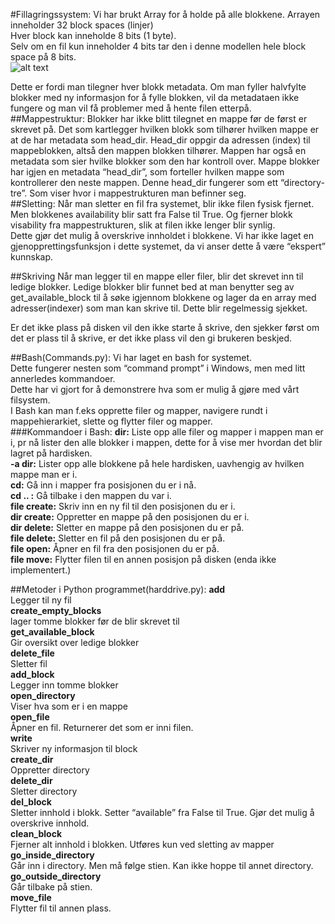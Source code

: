 #Fillagringssystem:
Vi har brukt Array for å holde på alle blokkene. Arrayen inneholder 32 block spaces (linjer)<br/>
Hver block kan inneholde 8 bits (1 byte).<br/>
Selv om en fil kun inneholder 4 bits tar den i denne modellen hele block space på 8 bits. <br/>
![alt text](https://i.gyazo.com/fe389632d324034f4e7f85c8b8b5f039.png "Lite screenshot fra bash")

Dette er fordi man tilegner hver blokk metadata. Om man fyller halvfylte blokker med ny informasjon for å fylle blokken, vil da metadataen ikke fungere og man vil få problemer med å hente filen etterpå. 
##Mappestruktur: 
Blokker har ikke blitt tilegnet en mappe før de først er skrevet på. Det som kartlegger hvilken blokk som tilhører hvilken mappe er at de har metadata som head_dir. Head_dir oppgir da adressen (index) til mappeblokken, altså den mappen blokken tilhører. Mappen har også en metadata som sier hvilke blokker som den har kontroll over. Mappe blokker har igjen en metadata “head_dir”, som forteller hvilken mappe som kontrollerer den neste mappen. Denne head_dir fungerer som ett “directory-tre”. Som viser hvor i mappestrukturen man befinner seg.<br/>
##Sletting: 
Når man sletter en fil fra systemet, blir ikke filen fysisk fjernet. Men blokkenes availability blir satt fra False til True. Og fjerner blokk visability fra mappestrukturen, slik at filen ikke lenger blir synlig.<br/>
Dette gjør det mulig å overskrive innholdet i blokkene. Vi har ikke laget en gjenopprettingsfunksjon i dette systemet, da vi anser dette å være “ekspert” kunnskap.<br/>

##Skriving
Når man legger til en mappe eller filer, blir det skrevet inn til ledige blokker. Ledige blokker blir funnet bed at man benytter seg av get_available_block til å søke igjennom blokkene og lager da en array med adresser(indexer) som man kan skrive til. Dette blir regelmessig sjekket. <br>

Er det ikke plass på disken vil den ikke starte å skrive, den sjekker først om det er plass til å skrive, er det ikke plass vil den gi brukeren beskjed. 

##Bash(Commands.py):
Vi har laget en bash for systemet. <br/>
Dette fungerer nesten som “command prompt” i Windows, men med litt annerledes kommandoer. <br/>
Dette har vi gjort for å demonstrere hva som er mulig å gjøre med vårt filsystem.<br/>
I Bash kan man f.eks opprette filer og mapper, navigere rundt i mappehierarkiet, slette og flytter filer og mapper.<br/>
###Kommandoer i Bash:
**dir:** Liste opp alle filer og mapper i mappen man er i, pr nå lister den alle blokker i mappen, dette for å vise mer hvordan det blir lagret på hardisken.<br/>
**-a dir:** Lister opp alle blokkene på hele hardisken, uavhengig av hvilken mappe man er i.<br/>
**cd:** Gå inn i mapper fra posisjonen du er i nå. <br/>
**cd .. :** Gå tilbake i den mappen du var i.<br/>
**file create:** Skriv inn en ny fil til den posisjonen du er i.<br/>
**dir create:** Oppretter en mappe på den posisjonen du er i.<br/>
**dir delete:** Sletter en mappe på den posisjonen du er på.<br/>
**file delete:** Sletter en fil på den posisjonen du er på.<br/>
**file open:** Åpner en fil fra den posisjonen du er på. <br/>
**file move:** Flytter filen til en annen posisjon på disken (enda ikke implementert.)<br/>

##Metoder i Python programmet(harddrive.py): 
**add**<br/>
Legger til ny fil<br/>
**create_empty_blocks**<br/>
lager tomme blokker før de blir skrevet til<br/>
**get_available_block**<br/>
Gir oversikt over ledige blokker<br/>
**delete_file**<br/>
Sletter fil<br/>
**add_block**<br/>
Legger inn tomme blokker<br/>
**open_directory**<br/>
Viser hva som er i en mappe<br/>
**open_file**<br/>
Åpner en fil. Returnerer det som er inni filen.<br/>
**write**<br/>
Skriver ny informasjon til block<br/>
**create_dir**<br/>
Oppretter directory<br/>
**delete_dir**<br/>
Sletter directory<br/>
**del_block**<br/>
Sletter innhold i blokk. Setter “available” fra False til True. Gjør det mulig å overskrive innhold.<br/>
**clean_block**<br/>
Fjerner alt innhold i blokken. Utføres kun ved sletting av mapper<br/>
**go_inside_directory**<br/>
Går inn i directory. Men må følge stien. Kan ikke hoppe til annet directory.<br/>
**go_outside_directory**<br/>
Går tilbake på stien.<br/>
**move_file**<br/>
Flytter fil til annen plass.<br/>
